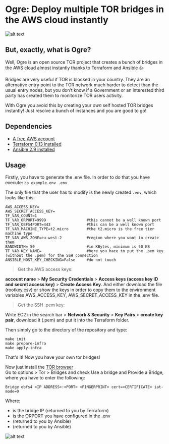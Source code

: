 # Ogre: Deploy multiple TOR bridges in the AWS cloud instantly

![alt text](https://github.com/i3q2-sys/PTN/blob/main/Salvavidas/image/ogre.png)


## But, exactly, what is Ogre?

Well, Ogre is an open source TOR project that creates a bunch of bridges in the AWS cloud almost instantly thanks to Terraform and Ansible :+1:

Bridges are very useful if TOR is blocked in your country. They are an alternative entry point to the TOR network much harder to detect than the usual entry nodes, but you don’t know if a Government or an interested third party has created them to monitorize TOR users activity.

With Ogre you avoid this by creating your *own* self hosted TOR bridges instantly! Just resolve a bunch of instances and you are good to go!

## Dependencies

- [A free AWS account](https://aws.amazon.com/es/premiumsupport/knowledge-center/create-and-activate-aws-account/)
- [Terraform 0.13 installed](https://github.com/hashicorp/terraform/tree/v0.13.5) 
- [Ansible 2.9 installed](https://docs.ansible.com/ansible/latest/roadmap/ROADMAP_2_9.html)

## Usage
Firstly, you have to generate the .env file. In order to do that you have execute:
`cp example.env .env`

The only file that the user has to modify is the newly created `.env`, which looks like this:

```
AWS_ACCESS_KEY=
AWS_SECRET_ACCESS_KEY=
TF_VAR_COUNT=1
TF_VAR_ORPORT=9999                  #this cannot be a well known port
TF_VAR_OBFS4PORT=443                #this can be a well known port
TF_VAR_MACHINE_TYPE=t2.micro        #the t2.micro is the free tier machine type
TF_VAR_AWS_ZONE=eu-west-2           #region where you want to create them
BANDWIDTH= 50                       #in KBytes, minimum is 50 KB
TF_VAR_KEY_NAME=                    #here you hace to put the .pem key (without the .pem) for the SSH connection
ANSIBLE_HOST_KEY_CHECKING=False     #do not touch
```

> Get the AWS access keys:

**account name** > **My Security Credentials** > **Access keys (access key ID and secret access key)** > **Create Access Key**. And either download the file (rootkey.csv) or show the keys in order to copy them to the environment variables AWS_ACCESS_KEY, AWS_SECRET_ACCESS_KEY in the .env file.


> Get the SSH .pem key:

Write EC2 in the search bar > **Network & Security** > **Key Pairs** > **create key pair**, download it (.pem) and put it into the Terraform folder.


Then simply go to the directory of the repository and type:

```
make init 
make prepare-infra 
make apply-infra 
```

That's it! Now you have your own tor bridges!

Now just install the [TOR browser](https://www.torproject.org/download/)<br>
Go to options > Tor > Bridges and check Use a bridge and Provide a Bridge, where you have to enter the following:<br>

`Bridge obfs4 <IP ADDRESS>:<PORT> <FINGERPRINT> cert=<CERTIFICATE> iat-mode=0`

Where:
- <IP ADDRESS> is the bridge IP (returned to you by Terraform)
- <PORT> is the ORPORT you have configured in the .env
- <FINGERPRINT> (returned to you by Ansible)
- <CERTIFICATE> (returned to you by Ansible)

![alt text](https://github.com/i3q2-sys/PTN/blob/main/Salvavidas/image/tor_3.png)



